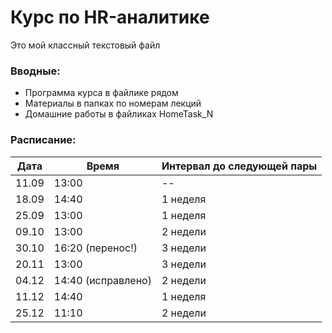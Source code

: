 # Курс по HR-аналитике

Это мой классный текстовый файл

### Вводные:
* Программа курса в файлике рядом
* Материалы в папках по номерам лекций
* Домашние работы в файликах HomeTask_N

### Расписание: 

| Дата        | Время       | Интервал до следующей пары |
| ----------- | ----------- | ------|
| 11.09      | 13:00        | -- |
| 18.09      | 14:40        | 1 неделя |
| 25.09      | 13:00        | 1 неделя |
| 09.10      | 13:00        | 2 недели |
| 30.10      | 16:20 (перенос!)    | 3 недели |
| 20.11      | 13:00        | 3 недели |
| 04.12      | 14:40 (исправлено)       | 2 недели |
| 11.12      | 14:40        | 1 неделя |
| 25.12      | 11:10        | 2 недели |

